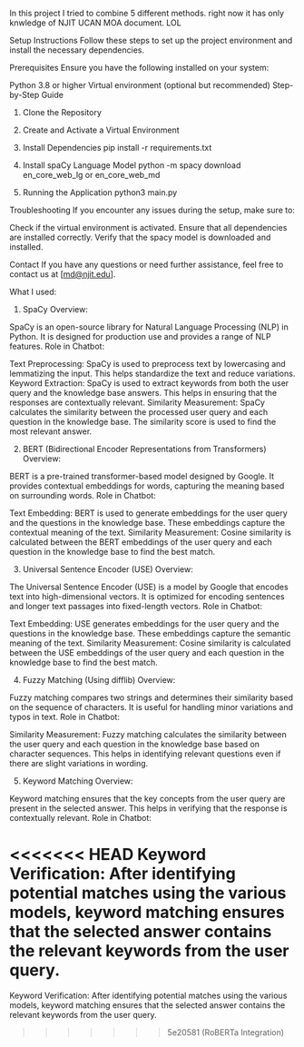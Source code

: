 In this project I tried to combine 5 different methods. right now it has only knwledge of NJIT UCAN MOA document. LOL

Setup Instructions
Follow these steps to set up the project environment and install the necessary dependencies.

Prerequisites
Ensure you have the following installed on your system:

Python 3.8 or higher
Virtual environment (optional but recommended)
Step-by-Step Guide
1. Clone the Repository
2. Create and Activate a Virtual Environment
3. Install Dependencies
pip install -r requirements.txt
4. Install spaCy Language Model
python -m spacy download en_core_web_lg or en_core_web_md

5. Running the Application
python3 main.py

Troubleshooting
If you encounter any issues during the setup, make sure to:

Check if the virtual environment is activated.
Ensure that all dependencies are installed correctly.
Verify that the spacy model is downloaded and installed.

Contact
If you have any questions or need further assistance, feel free to contact us at [md@njit.edu].




What I used:
1. SpaCy
Overview:

SpaCy is an open-source library for Natural Language Processing (NLP) in Python.
It is designed for production use and provides a range of NLP features.
Role in Chatbot:

Text Preprocessing: SpaCy is used to preprocess text by lowercasing and lemmatizing the input. This helps standardize the text and reduce variations.
Keyword Extraction: SpaCy is used to extract keywords from both the user query and the knowledge base answers. This helps in ensuring that the responses are contextually relevant.
Similarity Measurement: SpaCy calculates the similarity between the processed user query and each question in the knowledge base. The similarity score is used to find the most relevant answer.

2. BERT (Bidirectional Encoder Representations from Transformers)
Overview:

BERT is a pre-trained transformer-based model designed by Google.
It provides contextual embeddings for words, capturing the meaning based on surrounding words.
Role in Chatbot:

Text Embedding: BERT is used to generate embeddings for the user query and the questions in the knowledge base. These embeddings capture the contextual meaning of the text.
Similarity Measurement: Cosine similarity is calculated between the BERT embeddings of the user query and each question in the knowledge base to find the best match.

3. Universal Sentence Encoder (USE)
Overview:

The Universal Sentence Encoder (USE) is a model by Google that encodes text into high-dimensional vectors.
It is optimized for encoding sentences and longer text passages into fixed-length vectors.
Role in Chatbot:

Text Embedding: USE generates embeddings for the user query and the questions in the knowledge base. These embeddings capture the semantic meaning of the text.
Similarity Measurement: Cosine similarity is calculated between the USE embeddings of the user query and each question in the knowledge base to find the best match.

4. Fuzzy Matching (Using difflib)
Overview:

Fuzzy matching compares two strings and determines their similarity based on the sequence of characters.
It is useful for handling minor variations and typos in text.
Role in Chatbot:

Similarity Measurement: Fuzzy matching calculates the similarity between the user query and each question in the knowledge base based on character sequences. This helps in identifying relevant questions even if there are slight variations in wording.

5. Keyword Matching
Overview:

Keyword matching ensures that the key concepts from the user query are present in the selected answer.
This helps in verifying that the response is contextually relevant.
Role in Chatbot:

<<<<<<< HEAD
Keyword Verification: After identifying potential matches using the various models, keyword matching ensures that the selected answer contains the relevant keywords from the user query.
=======
Keyword Verification: After identifying potential matches using the various models, keyword matching ensures that the selected answer contains the relevant keywords from the user query.
>>>>>>> 5e20581 (RoBERTa Integration)
